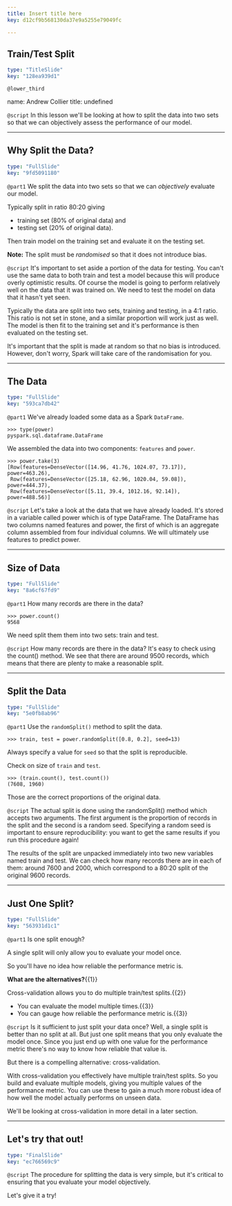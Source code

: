 ```yaml
---
title: Insert title here
key: d12cf9b568130da37e9a5255e79049fc

---
```

## Train/Test Split

```yaml
type: "TitleSlide"
key: "128ea939d1"
```

`@lower_third`

name: Andrew Collier
title: undefined


`@script`
In this lesson we'll be looking at how to split the data into two sets so that we can objectively assess the performance of our model.


---
## Why Split the Data?

```yaml
type: "FullSlide"
key: "9fd5091180"
```

`@part1`
We split the data into two sets so that we can *objectively* evaluate our model.

Typically split in ratio 80:20 giving

- training set (80% of original data) and
- testing set (20% of original data).

Then train model on the training set and evaluate it on the testing set.

**Note:** The split must be *randomised* so that it does not introduce bias.


`@script`
It's important to set aside a portion of the data for testing. You can't use the same data to both train and test a model because this will produce overly optimistic results. Of course the model is going to perform relatively well on the data that it was trained on. We need to test the model on data that it hasn't yet seen.

Typically the data are split into two sets, training and testing, in a 4:1 ratio. This ratio is not set in stone, and a similar proportion will work just as well. The model is then fit to the training set and it's performance is then evaluated on the testing set.

It's important that the split is made at random so that no bias is introduced. However, don't worry, Spark will take care of the randomisation for you.


---
## The Data

```yaml
type: "FullSlide"
key: "593ca7db42"
```

`@part1`
We've already loaded some data as a Spark `DataFrame`.

```
>>> type(power)
pyspark.sql.dataframe.DataFrame
```

We assembled the data into two components: `features` and `power`.

```
>>> power.take(3)
[Row(features=DenseVector([14.96, 41.76, 1024.07, 73.17]), power=463.26),
 Row(features=DenseVector([25.18, 62.96, 1020.04, 59.08]), power=444.37),
 Row(features=DenseVector([5.11, 39.4, 1012.16, 92.14]), power=488.56)]
```


`@script`
Let's take a look at the data that we have already loaded. It's stored in a variable called power which is of type DataFrame. The DataFrame has two columns named features and power, the first of which is an aggregate column assembled from four individual columns. We will ultimately use features to predict power.


---
## Size of Data

```yaml
type: "FullSlide"
key: "8a6cf67fd9"
```

`@part1`
How many records are there in the data?

```
>>> power.count()
9568
```

We need split them them into two sets: train and test.


`@script`
How many records are there in the data? It's easy to check using the count() method. We see that there are around 9500 records, which means that there are plenty to make a reasonable split.


---
## Split the Data

```yaml
type: "FullSlide"
key: "5e0fb8ab96"
```

`@part1`
Use the `randomSplit()` method to split the data.

```
>>> train, test = power.randomSplit([0.8, 0.2], seed=13)
```

Always specify a value for `seed` so that the split is reproducible.

Check on size of `train` and `test`.

```
>>> (train.count(), test.count())
(7608, 1960)
```

Those are the correct proportions of the original data.


`@script`
The actual split is done using the randomSplit() method which accepts two arguments. The first argument is the proportion of records in the split and the second is a random seed. Specifying a random seed is important to ensure reproducibility: you want to get the same results if you run this procedure again!

The results of the split are unpacked immediately into two new variables named train and test. We can check how many records there are in each of them: around 7600 and 2000, which correspond to a 80:20 split of the original 9600 records.


---
## Just One Split?

```yaml
type: "FullSlide"
key: "563931d1c1"
```

`@part1`
Is one split enough?

A single split will only allow you to evaluate your model once.

So you'll have no idea how reliable the performance metric is.

**What are the alternatives?**{{1}}

Cross-validation allows you to do multiple train/test splits.{{2}}

- You can evaluate the model multiple times.{{3}}
- You can gauge how reliable the performance metric is.{{3}}


`@script`
Is it sufficient to just split your data once? Well, a single split is better than no split at all. But just one split means that you only evaluate the model once. Since you just end up with one value for the performance metric there's no way to know how reliable that value is.

But there is a compelling alternative: cross-validation.

With cross-validation you effectively have multiple train/test splits. So you build and evaluate multiple models, giving you multiple values of the performance metric. You can use these to gain a much more robust idea of how well the model actually performs on unseen data.

We'll be looking at cross-validation in more detail in a later section.


---
## Let's try that out!

```yaml
type: "FinalSlide"
key: "ec766569c9"
```

`@script`
The procedure for splitting the data is very simple, but it's critical to ensuring that you evaluate your model objectively.

Let's give it a try!

